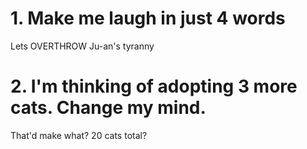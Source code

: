 # 1. Make me laugh in just 4 words

Lets OVERTHROW Ju-an's tyranny

# 2. I'm thinking of adopting 3 more cats. Change my mind.

That'd make what? 20 cats total?